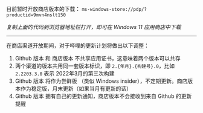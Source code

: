 目前暂时开放商店版本的下载：
`ms-windows-store://pdp/?productid=9mvn4nslt150`

*复制上面的代码到浏览器地址栏打开，即可在 Windows 11 应用商店中下载*

---

在商店渠道开放期间，对于哔哩的更新计划将做出以下调整：

1. Github 版本 和 商店版本 不共享应用证书，这意味着两个版本可以共存
2. 两个渠道的版本共用同一套版本标识，即 `2.{年月}.{构建号}.0`，比如 `2.2203.3.0` 表示 2022年3月的第三次构建
3. Github 版本 将作为尝鲜版 （类似 Windows insider），不定期更新。商店版本作为稳定版，月末更新（如果当月有更新的话）
4. Github 版本 拥有自己的更新通知，商店版本不会接收到来自 Github 的更新提醒